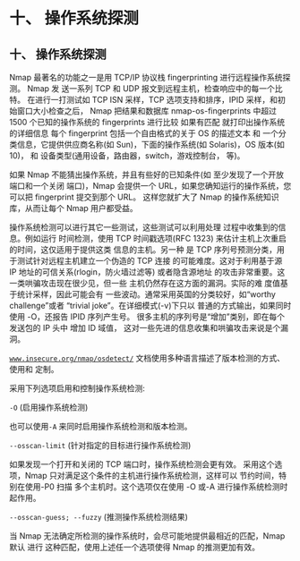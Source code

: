 # 十、 操作系统探测

## 十、 操作系统探测

Nmap 最著名的功能之一是用 TCP/IP 协议栈 fingerprinting 进行远程操作系统探测。 Nmap 发 送一系列 TCP 和 UDP 报文到远程主机，检查响应中的每一个比特。 在进行一打测试如 TCP ISN 采样，TCP 选项支持和排序，IPID 采样，和初始窗口大小检查之后， Nmap 把结果和数据库 nmap-os-fingerprints 中超过 1500 个已知的操作系统的 fingerprints 进行比较 如果有匹配 就打印出操作系统的详细信息 每个 fingerprint 包括一个自由格式的关于 OS 的描述文本 和 一个分类信息，它提供供应商名称(如 Sun)，下面的操作系统(如 Solaris)，OS 版本(如 10)， 和 设备类型(通用设备，路由器，switch，游戏控制台， 等)。

如果 Nmap 不能猜出操作系统，并且有些好的已知条件(如 至少发现了一个开放端口和一个关闭 端口)，Nmap 会提供一个 URL，如果您确知运行的操作系统，您可以把 fingerprint 提交到那个 URL。 这样您就扩大了 Nmap 的操作系统知识库，从而让每个 Nmap 用户都受益。

操作系统检测可以进行其它一些测试，这些测试可以利用处理 过程中收集到的信息。例如运行 时间检测，使用 TCP 时间戳选项(RFC 1323) 来估计主机上次重启的时间，这仅适用于提供这类 信息的主机。另一种 是 TCP 序列号预测分类，用于测试针对远程主机建立一个伪造的 TCP 连接 的可能难度。这对于利用基于源 IP 地址的可信关系(rlogin，防火墙过滤等) 或者隐含源地址 的攻击非常重要。这一类哄骗攻击现在很少见，但一些 主机仍然存在这方面的漏洞。实际的难 度值基于统计采样，因此可能会有 一些波动。通常采用英国的分类较好，如“worthy challenge”或者 “trivial joke”。在详细模式(-v)下只以 普通的方式输出，如果同时使用 -O，还报告 IPID 序列产生号。 很多主机的序列号是“增加”类别，即在每个发送包的 IP 头中 增加 ID 域值， 这对一些先进的信息收集和哄骗攻击来说是个漏洞。

[`www.insecure.org/nmap/osdetect/`](http://www.insecure.org/nmap/osdetect/) 文档使用多种语言描述了版本检测的方式、使用和 定制。

采用下列选项启用和控制操作系统检测:

`-O` (启用操作系统检测)

也可以使用`-A` 来同时启用操作系统检测和版本检测。

`--osscan-limit` (针对指定的目标进行操作系统检测)

如果发现一个打开和关闭的 TCP 端口时，操作系统检测会更有效。 采用这个选项，Nmap 只对满足这个条件的主机进行操作系统检测，这样可以 节约时间，特别在使用-P0 扫描 多个主机时。这个选项仅在使用 -O 或-A 进行操作系统检测时起作用。

`--osscan-guess; --fuzzy` (推测操作系统检测结果)

当 Nmap 无法确定所检测的操作系统时，会尽可能地提供最相近的匹配，Nmap 默认 进行 这种匹配，使用上述任一个选项使得 Nmap 的推测更加有效。